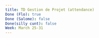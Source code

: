 ```yaml
---
title: TD Gestion de Projet (attendance)
Done (Flo): true
Done (Salome): false
Done(silly cunt): false
Week: March 25-31
---
```

